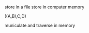 store in a file
store in computer memory

((A,B),C,D)

municulate and traverse in memory 


<!--stackedit_data:
eyJoaXN0b3J5IjpbLTEzNDIzMjI0MTcsLTEyMjA1NTEzNTddfQ
==
-->
